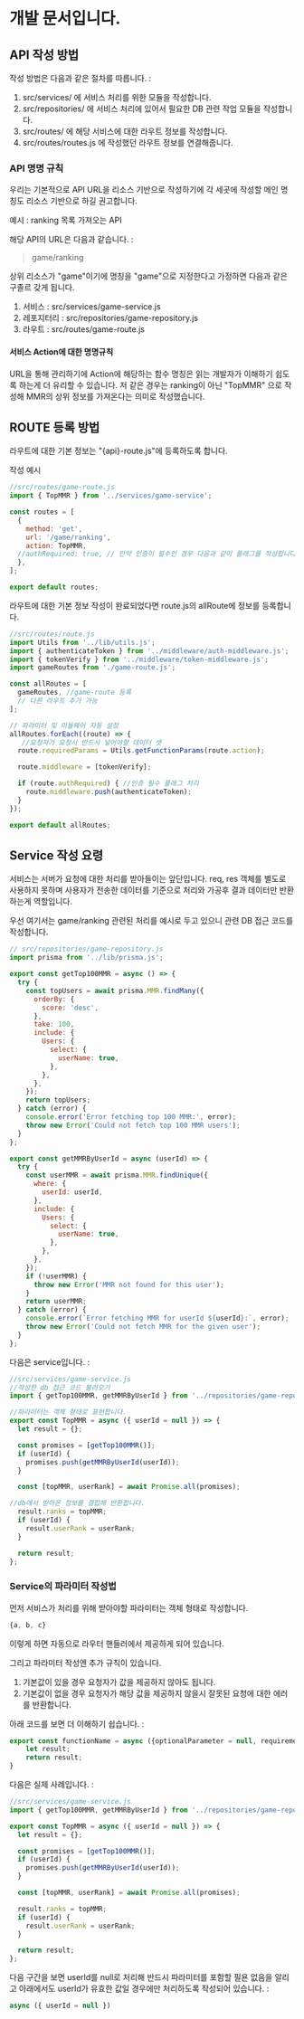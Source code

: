 # 개발 문서입니다.

## API 작성 방법

작성 방법은 다음과 같은 절차를 따릅니다. : 

1. src/services/ 에 서비스 처리를 위한 모듈을 작성합니다.
2. src/repositories/ 에 서비스 처리에 있어서 필요한 DB 관련 작업 모듈을 작성합니다.
3. src/routes/ 에 해당 서비스에 대한 라우트 정보를 작성합니다.
4. src/routes/routes.js 에 작성했던 라우트 정보를 연결해줍니다.

### API 명명 규칙

우리는 기본적으로 API URL을 리소스 기반으로 작성하기에 각 세곳에 작성할 메인 명칭도 리소스 기반으로 하길 권고합니다.

예시 : 
ranking 목록 가져오는 API

해당 API의 URL은 다음과 같습니다. : 
> game/ranking

상위 리소스가 "game"이기에 명칭을 "game"으로 지정한다고 가정하면 다음과 같은 구졸르 갖게 됩니다.

1. 서비스 : src/services/game-service.js
2. 레포지터리 : src/repositories/game-repository.js
3. 라우트 : src/routes/game-route.js


#### 서비스 Action에 대한 명명규칙

URL을 통해 관리하기에 Action에 해당하는 함수 명칭은 읽는 개발자가 이해하기 쉽도록 하는게 더 유리할 수 있습니다.
저 같은 경우는 ranking이 아닌  "TopMMR" 으로 작성해 MMR의 상위 정보를 가져온다는 의미로 작성했습니다.


## ROUTE 등록 방법

라우트에 대한 기본 정보는 "{api}-route.js"에 등록하도록 합니다.

작성 예시

```javascript
//src/routes/game-route.js
import { TopMMR } from '../services/game-service';

const routes = [
  {
    method: 'get',
    url: '/game/ranking',
    action: TopMMR,
  //authRequired: true, // 만약 인증이 필수인 경우 다음과 같이 플래그를 작성합니다.
  },
];

export default routes;
```

라우트에 대한 기본 정보 작성이 완료되었다면 route.js의 allRoute에 정보를 등록합니다.

```javascript
//src/routes/route.js
import Utils from '../lib/utils.js';
import { authenticateToken } from '../middleware/auth-middleware.js';
import { tokenVerify } from '../middleware/token-middleware.js';
import gameRoutes from './game-route.js';

const allRoutes = [
  gameRoutes, //game-route 등록
  // 다른 라우트 추가 가능
];

// 파라미터 및 미들웨어 자동 설정
allRoutes.forEach((route) => {
   //요청자가 요청시 반드시 넣어야할 데이터 셋
  route.requiredParams = Utils.getFunctionParams(route.action);

  route.middleware = [tokenVerify];

  if (route.authRequired) { //인증 필수 플래그 처리
    route.middleware.push(authenticateToken);
  }
});

export default allRoutes;
```


## Service 작성 요령
서비스는 서버가 요청에 대한 처리를 받아들이는 앞단입니다.
req, res 객체를 별도로 사용하지 못하며 사용자가 전송한 데이터를 기준으로 처리와 가공후 결과 데이터만 반환하는게 역할입니다.

우선 여기서는 game/ranking 관련된 처리를 예시로 두고 있으니 관련 DB 접근 코드를 작성합니다.

```javascript
// src/repositories/game-repository.js
import prisma from '../lib/prisma.js';

export const getTop100MMR = async () => {
  try {
    const topUsers = await prisma.MMR.findMany({
      orderBy: {
        score: 'desc',
      },
      take: 100,
      include: {
        Users: {
          select: {
            userName: true,
          },
        },
      },
    });
    return topUsers;
  } catch (error) {
    console.error('Error fetching top 100 MMR:', error);
    throw new Error('Could not fetch top 100 MMR users');
  }
};

export const getMMRByUserId = async (userId) => {
  try {
    const userMMR = await prisma.MMR.findUnique({
      where: {
        userId: userId,
      },
      include: {
        Users: {
          select: {
            userName: true,
          },
        },
      },
    });
    if (!userMMR) {
      throw new Error('MMR not found for this user');
    }
    return userMMR;
  } catch (error) {
    console.error(`Error fetching MMR for userId ${userId}:`, error);
    throw new Error('Could not fetch MMR for the given user');
  }
};
```

다음은 service입니다. : 

```javascript
//src/services/game-service.js
//작성한 db 접근 코드 불러오기
import { getTop100MMR, getMMRByUserId } from '../repositories/game-repository';

//파라미터는 객체 형태로 표현합니다.
export const TopMMR = async ({ userId = null }) => {
  let result = {};

  const promises = [getTop100MMR()];
  if (userId) {
    promises.push(getMMRByUserId(userId));
  }

  const [topMMR, userRank] = await Promise.all(promises);

//db에서 받아온 정보를 결합해 반환합니다.
  result.ranks = topMMR;
  if (userId) {
    result.userRank = userRank;
  }

  return result;
};
```


### Service의 파라미터 작성법
먼저 서비스가 처리를 위해 받아야할 파라미터는 객체 형태로 작성합니다.
``` javascript
{a, b, c}
```
이렇게 하면 자동으로 라우터 핸들러에서 제공하게 되어 있습니다.

그리고 파라미터 작성엔 추가 규칙이 있습니다.
1. 기본값이 있을 경우 요청자가 값을 제공하지 않아도 됩니다.
2. 기본값이 없을 경우 요청자가 해당 값을 제공하지 않을시 잘못된 요청에 대한 에러를 반환합니다.

아래 코드를 보면 더 이해하기 쉽습니다. : 

```javascript
export const functionName = async ({optionalParameter = null, requirementParameter}) => {
    let result;
    return result;
}

```

다음은 실제 사례입니다. : 
```javascript
//src/services/game-service.js
import { getTop100MMR, getMMRByUserId } from '../repositories/game-repository';

export const TopMMR = async ({ userId = null }) => {
  let result = {};

  const promises = [getTop100MMR()];
  if (userId) {
    promises.push(getMMRByUserId(userId));
  }

  const [topMMR, userRank] = await Promise.all(promises);

  result.ranks = topMMR;
  if (userId) {
    result.userRank = userRank;
  }

  return result;
};
```

다음 구간을 보면 userId를 null로 처리해 반드시 파라미터를 포함할 필욘 없음을 알리고 아래에서도 userId가 유효한 값일 경우에만 처리하도록 작성되어 있습니다. : 
```javascript
async ({ userId = null })
```